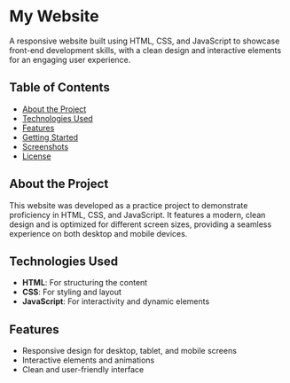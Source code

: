 # My Website

A responsive website built using HTML, CSS, and JavaScript to showcase front-end development skills, with a clean design and interactive elements for an engaging user experience.

## Table of Contents
- [About the Project](#about-the-project)
- [Technologies Used](#technologies-used)
- [Features](#features)
- [Getting Started](#getting-started)
- [Screenshots](#screenshots)
- [License](#license)

## About the Project
This website was developed as a practice project to demonstrate proficiency in HTML, CSS, and JavaScript. It features a modern, clean design and is optimized for different screen sizes, providing a seamless experience on both desktop and mobile devices.

## Technologies Used
- **HTML**: For structuring the content
- **CSS**: For styling and layout
- **JavaScript**: For interactivity and dynamic elements

## Features
- Responsive design for desktop, tablet, and mobile screens
- Interactive elements and animations
- Clean and user-friendly interface

